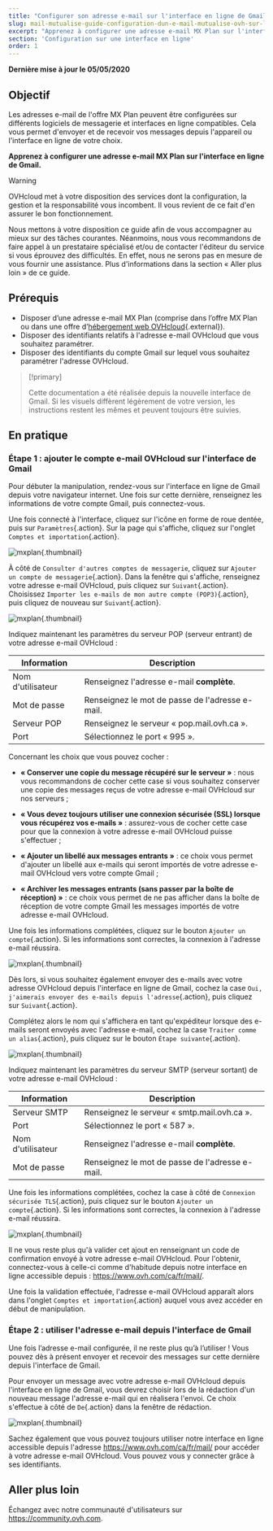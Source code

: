 ```yaml
---
title: "Configurer son adresse e-mail sur l'interface en ligne de Gmail"
slug: mail-mutualise-guide-configuration-dun-e-mail-mutualise-ovh-sur-linterface-de-gmail
excerpt: "Apprenez à configurer une adresse e-mail MX Plan sur l'interface en ligne de Gmail"
section: 'Configuration sur une interface en ligne'
order: 1
---
```


**Dernière mise à jour le 05/05/2020**

## Objectif

Les adresses e-mail de l'offre MX Plan peuvent être configurées sur différents logiciels de messagerie et interfaces en ligne compatibles. Cela vous permet d'envoyer et de recevoir vos messages depuis l'appareil ou l'interface en ligne de votre choix.

**Apprenez à configurer une adresse e-mail MX Plan sur l'interface en ligne de Gmail.**

> [!warning]
>
> OVHcloud met à votre disposition des services dont la configuration, la gestion et la responsabilité vous incombent. Il vous revient de ce fait d'en assurer le bon fonctionnement.
> 
> Nous mettons à votre disposition ce guide afin de vous accompagner au mieux sur des tâches courantes. Néanmoins, nous vous recommandons de faire appel à un prestataire spécialisé et/ou de contacter l'éditeur du service si vous éprouvez des difficultés. En effet, nous ne serons pas en mesure de vous fournir une assistance. Plus d'informations dans la section « Aller plus loin » de ce guide.
> 

## Prérequis

- Disposer d’une adresse e-mail MX Plan (comprise dans l’offre MX Plan ou dans une offre d’[hébergement web OVHcloud](https://www.ovh.com/ca/fr/hebergement-web/){.external}).
- Disposer des identifiants relatifs à l'adresse e-mail OVHcloud que vous souhaitez paramétrer.
- Disposer des identifiants du compte Gmail sur lequel vous souhaitez paramétrer l'adresse OVHcloud.


> [!primary]
>
> Cette documentation a été réalisée depuis la nouvelle interface de Gmail. Si les visuels diffèrent légèrement de votre version, les instructions restent les mêmes et peuvent toujours être suivies.
>

## En pratique

### Étape 1 : ajouter le compte e-mail OVHcloud sur l'interface de Gmail

Pour débuter la manipulation, rendez-vous sur l'interface en ligne de Gmail depuis votre navigateur internet. Une fois sur cette dernière, renseignez les informations de votre compte Gmail, puis connectez-vous.

Une fois connecté à l'interface, cliquez sur l'icône en forme de roue dentée, puis sur `Paramètres`{.action}. Sur la page qui s'affiche, cliquez sur l'onglet `Comptes et importation`{.action}. 

![mxplan](images/configuration-gmail-web-step1.png){.thumbnail}

À côté de `Consulter d'autres comptes de messagerie`, cliquez sur `Ajouter un compte de messagerie`{.action}. Dans la fenêtre qui s'affiche, renseignez votre adresse e-mail OVHcloud, puis cliquez sur `Suivant`{.action}. Choisissez `Importer les e-mails de mon autre compte (POP3)`{.action}, puis cliquez de nouveau sur `Suivant`{.action}.

![mxplan](images/configuration-gmail-web-step2.png){.thumbnail}

Indiquez maintenant les paramètres du serveur POP (serveur entrant) de votre adresse e-mail OVHcloud :

|Information|Description| 
|---|---| 
|Nom d'utilisateur|Renseignez l'adresse e-mail **complète**.|  
|Mot de passe|Renseignez le mot de passe de l'adresse e-mail.|
|Serveur POP|Renseignez le serveur « pop.mail.ovh.ca ».|
|Port|Sélectionnez le port « 995 ».|

Concernant les choix que vous pouvez cocher :

- **« Conserver une copie du message récupéré sur le serveur »** : nous vous recommandons de cocher cette case si vous souhaitez conserver une copie des messages reçus de votre adresse e-mail OVHcloud sur nos serveurs ;

- **« Vous devez toujours utiliser une connexion sécurisée (SSL) lorsque vous récupérez vos e-mails »** : assurez-vous de cocher cette case pour que la connexion à votre adresse e-mail OVHcloud puisse s'effectuer ;

- **« Ajouter un libellé aux messages entrants »** : ce choix vous permet d'ajouter un libellé aux e-mails qui seront importés de votre adresse e-mail OVHcloud vers votre compte Gmail ;

- **« Archiver les messages entrants (sans passer par la boîte de réception) »** : ce choix vous permet de ne pas afficher dans la boîte de réception de votre compte Gmail les messages importés de votre adresse e-mail OVHcloud.

Une fois les informations complétées, cliquez sur le bouton `Ajouter un compte`{.action}. Si les informations sont correctes, la connexion à l'adresse e-mail réussira. 

![mxplan](images/configuration-gmail-web-step3.png){.thumbnail}

Dès lors, si vous souhaitez également envoyer des e-mails avec votre adresse OVHcloud depuis l'interface en ligne de Gmail, cochez la case `Oui, j'aimerais envoyer des e-mails depuis l'adresse`{.action}, puis cliquez sur `Suivant`{.action}. 

Complétez alors le nom qui s'affichera en tant qu'expéditeur lorsque des e-mails seront envoyés avec l'adresse e-mail, cochez la case `Traiter comme un alias`{.action}, puis cliquez sur le bouton `Étape suivante`{.action}.

![mxplan](images/configuration-gmail-web-step4.png){.thumbnail}

Indiquez maintenant les paramètres du serveur SMTP (serveur sortant) de votre adresse e-mail OVHcloud :

|Information|Description| 
|---|---| 
|Serveur SMTP|Renseignez le serveur « smtp.mail.ovh.ca ».|
|Port|Sélectionnez le port « 587 ».|
|Nom d'utilisateur|Renseignez l'adresse e-mail **complète**.|  
|Mot de passe|Renseignez le mot de passe de l'adresse e-mail.|

Une fois les informations complétées, cochez la case à côté de `Connexion sécurisée TLS`{.action}, puis cliquez sur le bouton `Ajouter un compte`{.action}. Si les informations sont correctes, la connexion à l'adresse e-mail réussira. 

![mxplan](images/configuration-gmail-web-step5.png){.thumbnail}

Il ne vous reste plus qu'à valider cet ajout en renseignant un code de confirmation envoyé à votre adresse e-mail OVHcloud. Pour l'obtenir, connectez-vous à celle-ci comme d'habitude depuis notre interface en ligne accessible depuis : <https://www.ovh.com/ca/fr/mail/>. 

Une fois la validation effectuée, l'adresse e-mail OVHcloud apparaît alors dans l'onglet `Comptes et importation`{.action} auquel vous avez accéder en début de manipulation.

### Étape 2 : utiliser l'adresse e-mail depuis l'interface de Gmail

Une fois l’adresse e-mail configurée, il ne reste plus qu’à l’utiliser ! Vous pouvez dès à présent envoyer et recevoir des messages sur cette dernière depuis l'interface de Gmail.

Pour envoyer un message avec votre adresse e-mail OVHcloud depuis l'interface en ligne de Gmail, vous devrez choisir lors de la rédaction d'un nouveau message l'adresse e-mail qui en réalisera l'envoi. Ce choix s'effectue à côté de `De`{.action} dans la fenêtre de rédaction.

![mxplan](images/configuration-gmail-web-step6.png){.thumbnail}

Sachez également que vous pouvez toujours utiliser notre interface en ligne accessible depuis l'adresse <https://www.ovh.com/ca/fr/mail/> pour accéder à votre adresse e-mail OVHcloud. Vous pouvez vous y connecter grâce à ses identifiants.

## Aller plus loin

Échangez avec notre communauté d'utilisateurs sur <https://community.ovh.com>.

